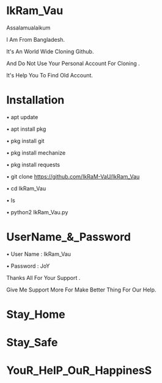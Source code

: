 # IkRam_Vau

Assalamualaikum

I Am From Bangladesh.

It's An World Wide Cloning Github.

And Do Not Use Your Personal Account 
For Cloning .

It's Help You To Find Old Account.

# Installation

• apt update

• apt install pkg

• pkg install git

• pkg install mechanize

• pkg install requests

• git clone https://github.com/IkRaM-VaU/IkRam_Vau

• cd IkRam_Vau

• ls

• python2 IkRam_Vau.py

# UserName_&_Password

• User Name : IkRam_Vau

• Password : JoY



Thanks All For Your Support .

Give Me Support More For Make Better Thing For Our Help.

# Stay_Home
# Stay_Safe
# YouR_HelP_OuR_HappinesS
